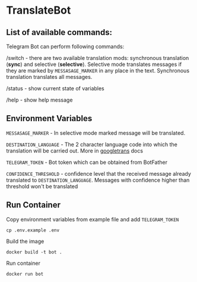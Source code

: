 # TranslateBot

## List of available commands:
Telegram Bot can perform following commands:

/switch - there are two available translation mods: synchronous translation (**sync**) and selective (**selective**). Selective mode translates messages if they are marked by `MESSASAGE_MARKER` in any place in the text. Synchronous translation translates all messages.

/status - show current state of variables

/help - show help message

## Environment Variables
`MESSASAGE_MARKER` - In selective mode marked message will be translated.

`DESTINATION_LANGUAGE` - The 2 character language code into which the translation will be carried out. More in [googletrans](https://pypi.org/project/googletrans/) docs

`TELEGRAM_TOKEN` - Bot token which can be obtained from BotFather

`CONFIDENCE_THRESHOLD` - confidence level that the received message already translated to `DESTINATION_LANGUAGE`. Messages with confidence higher than threshold won't be translated

## Run Container
Copy environment variables from example file and add `TELEGRAM_TOKEN`
```
cp .env.example .env
```

Build the image
```
docker build -t bot .
```
Run container
```
docker run bot
```

